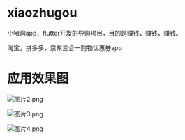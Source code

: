 # xiaozhugou
小猪购app，flutter开发的导购项目，目的是赚钱，赚钱，赚钱。

淘宝，拼多多，京东三合一购物优惠券app

# 应用效果图

![图片2.png](https://upload-images.jianshu.io/upload_images/7473169-e3e26a2e383160e7.png?imageMogr2/auto-orient/strip%7CimageView2/2/w/1240)


![图片3.png](https://upload-images.jianshu.io/upload_images/7473169-869b348f43300e31.png?imageMogr2/auto-orient/strip%7CimageView2/2/w/1240)


![图片4.png](https://upload-images.jianshu.io/upload_images/7473169-819a1dfb5030eebb.png?imageMogr2/auto-orient/strip%7CimageView2/2/w/1240)
